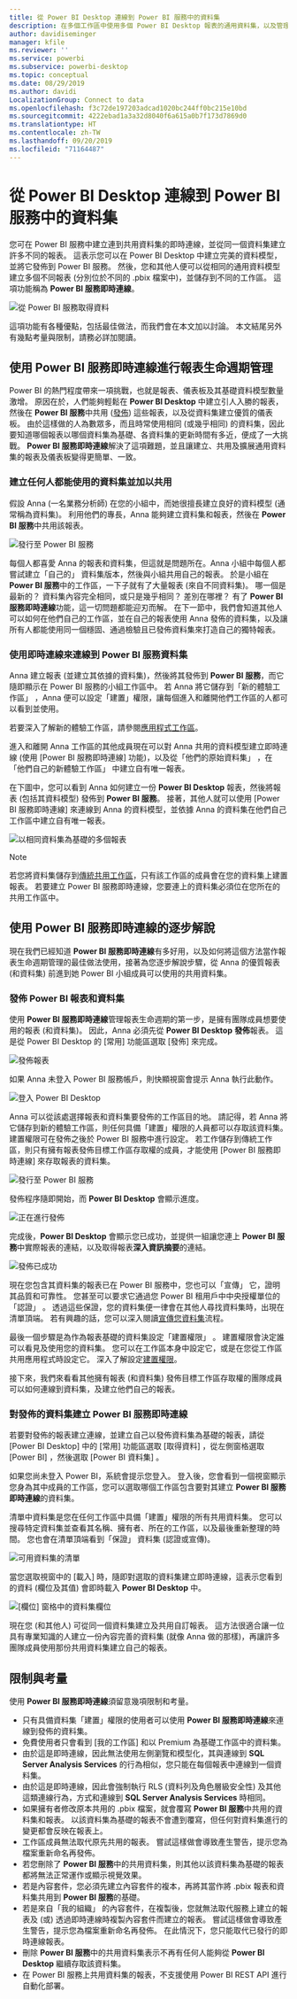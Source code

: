 ```yaml
---
title: 從 Power BI Desktop 連線到 Power BI 服務中的資料集
description: 在多個工作區中使用多個 Power BI Desktop 報表的通用資料集，以及管理報表生命週期
author: davidiseminger
manager: kfile
ms.reviewer: ''
ms.service: powerbi
ms.subservice: powerbi-desktop
ms.topic: conceptual
ms.date: 08/29/2019
ms.author: davidi
LocalizationGroup: Connect to data
ms.openlocfilehash: f3c72de197203adcad1020bc244ff0bc215e10bd
ms.sourcegitcommit: 4222ebad1a3a32d8040f6a615a0b7f173d7869d0
ms.translationtype: HT
ms.contentlocale: zh-TW
ms.lasthandoff: 09/20/2019
ms.locfileid: "71164487"
---
```

# <a name="connect-to-datasets-in-the-power-bi-service-from-power-bi-desktop"></a>從 Power BI Desktop 連線到 Power BI 服務中的資料集
您可在 Power BI 服務中建立連到共用資料集的即時連線，並從同一個資料集建立許多不同的報表。 這表示您可以在 Power BI Desktop 中建立完美的資料模型，並將它發佈到 Power BI 服務。 然後，您和其他人便可以從相同的通用資料模型建立多個不同報表 (分別位於不同的 .pbix 檔案中)，並儲存到不同的工作區。 這項功能稱為 **Power BI 服務即時連線**。

![從 Power BI 服務取得資料](media/desktop-report-lifecycle-datasets/report-lifecycle_01.png)

這項功能有各種優點，包括最佳做法，而我們會在本文加以討論。 本文結尾另外有幾點考量與限制，請務必詳加閱讀。

## <a name="using-a-power-bi-service-live-connection-for-report-lifecycle-management"></a>使用 Power BI 服務即時連線進行報表生命週期管理
Power BI 的熱門程度帶來一項挑戰，也就是報表、儀表板及其基礎資料模型數量激增。 原因在於，人們能夠輕鬆在 **Power BI Desktop** 中建立引人入勝的報表，然後在 **Power BI 服務**中共用 ([發佈](desktop-upload-desktop-files.md)) 這些報表，以及從資料集建立優質的儀表板。 由於這樣做的人為數眾多，而且時常使用相同 (或幾乎相同) 的資料集，因此要知道哪個報表以哪個資料集為基礎、各資料集的更新時間有多近，便成了一大挑戰。 **Power BI 服務即時連線**解決了這項難題，並且讓建立、共用及擴展通用資料集的報表及儀表板變得更簡單、一致。

### <a name="create-a-dataset-everyone-can-use-then-share-it"></a>建立任何人都能使用的資料集並加以共用
假設 Anna (一名業務分析師) 在您的小組中，而她很擅長建立良好的資料模型 (通常稱為資料集)。 利用他們的專長，Anna 能夠建立資料集和報表，然後在 **Power BI 服務**中共用該報表。

![發行至 Power BI 服務](media/desktop-report-lifecycle-datasets/report-lifecycle_02a.png)

每個人都喜愛 Anna 的報表和資料集，但這就是問題所在。Anna 小組中每個人都嘗試建立「自己的」  資料集版本，然後與小組共用自己的報表。 於是小組在 **Power BI 服務**中的工作區，一下子就有了大量報表 (來自不同資料集)。 哪一個是最新的？ 資料集內容完全相同，或只是幾乎相同？ 差別在哪裡？ 有了 **Power BI 服務即時連線**功能，這一切問題都能迎刃而解。 在下一節中，我們會知道其他人可以如何在他們自己的工作區，並在自己的報表使用 Anna 發佈的資料集，以及讓所有人都能使用同一個穩固、通過檢驗且已發佈資料集來打造自己的獨特報表。

### <a name="connect-to-a-power-bi-service-dataset-using-a-live-connection"></a>使用即時連線來連線到 Power BI 服務資料集
Anna 建立報表 (並建立其依據的資料集)，然後將其發佈到 **Power BI 服務**，而它隨即顯示在 Power BI 服務的小組工作區中。 若 Anna 將它儲存到「新的體驗工作區」  ，Anna 便可以設定「建置」權限，讓每個進入和離開他們工作區的人都可以看到並使用。

若要深入了解新的體驗工作區，請參閱[應用程式工作區](service-new-workspaces.md)。

進入和離開 Anna 工作區的其他成員現在可以對 Anna 共用的資料模型建立即時連線 (使用 [Power BI 服務即時連線]  功能)，以及從「他們的原始資料集」  ，在「他們自己的新體驗工作區」  中建立自有唯一報表。

在下圖中，您可以看到 Anna 如何建立一份 **Power BI Desktop** 報表，然後將報表 (包括其資料模型) 發佈到 **Power BI 服務**。 接著，其他人就可以使用 [Power BI 服務即時連線]  來連線到 Anna 的資料模型，並依據 Anna 的資料集在他們自己工作區中建立自有唯一報表。

![以相同資料集為基礎的多個報表](media/desktop-report-lifecycle-datasets/report-lifecycle_03.png)

> [!NOTE]
> 若您將資料集儲存到[傳統共用工作區](service-create-workspaces.md)，只有該工作區的成員會在您的資料集上建置報表。 若要建立 Power BI 服務即時連線，您要連上的資料集必須位在您所在的共用工作區中。
> 
> 

## <a name="step-by-step-for-using-the-power-bi-service-live-connection"></a>使用 Power BI 服務即時連線的逐步解說
現在我們已經知道 **Power BI 服務即時連線**有多好用，以及如何將這個方法當作報表生命週期管理的最佳做法使用，接著為您逐步解說步驟，從 Anna 的優質報表 (和資料集) 前進到她 Power BI 小組成員可以使用的共用資料集。

### <a name="publish-a-power-bi-report-and-dataset"></a>發佈 Power BI 報表和資料集
使用 **Power BI 服務即時連線**管理報表生命週期的第一步，是擁有團隊成員想要使用的報表 (和資料集)。 因此，Anna 必須先從 **Power BI Desktop** **發佈**報表。 這是從 Power BI Desktop 的 [常用]  功能區選取 [發佈]  來完成。

![發佈報表](media/desktop-report-lifecycle-datasets/report-lifecycle_02a.png)

如果 Anna 未登入 Power BI 服務帳戶，則快顯視窗會提示 Anna 執行此動作。

![登入 Power BI Desktop](media/desktop-report-lifecycle-datasets/report-lifecycle_04.png)

Anna 可以從該處選擇報表和資料集要發佈的工作區目的地。 請記得，若 Anna 將它儲存到新的體驗工作區，則任何具備「建置」權限的人員都可以存取該資料集。 建置權限可在發佈之後於 Power BI 服務中進行設定。 若工作儲存到傳統工作區，則只有擁有報表發佈目標工作區存取權的成員，才能使用 [Power BI 服務即時連線]  來存取報表的資料集。

![發行至 Power BI 服務](media/desktop-report-lifecycle-datasets/report-lifecycle_05.png)

發佈程序隨即開始，而 **Power BI Desktop** 會顯示進度。

![正在進行發佈](media/desktop-report-lifecycle-datasets/report-lifecycle_06.png)

完成後，**Power BI Desktop** 會顯示您已成功，並提供一組讓您連上 **Power BI 服務**中實際報表的連結，以及取得報表**深入資訊摘要**的連結。

![發佈已成功](media/desktop-report-lifecycle-datasets/report-lifecycle_07.png)

現在您包含其資料集的報表已在 Power BI 服務中，您也可以「宣傳」  它，證明其品質和可靠性。 您甚至可以要求它通過您 Power BI 租用戶中中央授權單位的「認證」  。 透過這些保證，您的資料集便一律會在其他人尋找資料集時，出現在清單頂端。 若有興趣的話，您可以深入閱讀[宣傳您資料集](service-datasets-promote.md)流程。 

最後一個步驟是為作為報表基礎的資料集設定「建置權限」  。 建置權限會決定誰可以看見及使用您的資料集。 您可以在工作區本身中設定它，或是在您從工作區共用應用程式時設定它。 深入了解設定[建置權限](service-datasets-build-permissions.md#build-permissions-for-shared-datasets)。

接下來，我們來看看其他擁有報表 (和資料集) 發佈目標工作區存取權的團隊成員可以如何連線到資料集，及建立他們自己的報表。

### <a name="establish-a-power-bi-service-live-connection-to-the-published-dataset"></a>對發佈的資料集建立 Power BI 服務即時連線
若要對發佈的報表建立連線，並建立自己以發佈資料集為基礎的報表，請從 [Power BI Desktop]  中的 [常用]  功能區選取 [取得資料]  ，從左側窗格選取 [Power BI]  ，然後選取 [Power BI 資料集]  。

如果您尚未登入 Power BI，系統會提示您登入。 登入後，您會看到一個視窗顯示您身為其中成員的工作區，您可以選取哪個工作區包含要對其建立 **Power BI 服務即時連線**的資料集。

清單中資料集是您在任何工作區中具備「建置」權限的所有共用資料集。 您可以搜尋特定資料集並查看其名稱、擁有者、所在的工作區，以及最後重新整理的時間。 您也會在清單頂端看到「保證」  資料集 (認證或宣傳)。 

![可用資料集的清單](media/desktop-report-lifecycle-datasets/desktop-select-shared-dataset.png)

當您選取視窗中的 [載入]  時，隨即對選取的資料集建立即時連線，這表示您看到的資料 (欄位及其值) 會即時載入 **Power BI Desktop** 中。

![[欄位] 窗格中的資料集欄位](media/desktop-report-lifecycle-datasets/report-lifecycle_10.png)

現在您 (和其他人) 可從同一個資料集建立及共用自訂報表。 這方法很適合讓一位具有專業知識的人建立一份內容完善的資料集 (就像 Anna 做的那樣)，再讓許多團隊成員使用那份共用資料集建立自己的報表。

## <a name="limitations-and-considerations"></a>限制與考量
使用 **Power BI 服務即時連線**須留意幾項限制和考量。

* 只有具備資料集「建置」權限的使用者可以使用 **Power BI 服務即時連線**來連線到發佈的資料集。 
* 免費使用者只會看到 [我的工作區] 和以 Premium 為基礎工作區中的資料集。
* 由於這是即時連線，因此無法使用左側瀏覽和模型化，其與連線到 **SQL Server Analysis Services** 的行為相似，您只能在每個報表中連線到一個資料集。
* 由於這是即時連線，因此會強制執行 RLS (資料列及角色層級安全性) 及其他這類連線行為，方式和連線到 **SQL Server Analysis Services** 時相同。
* 如果擁有者修改原本共用的 .pbix 檔案，就會覆寫 **Power BI 服務**中共用的資料集和報表。 以該資料集為基礎的報表不會遭到覆寫，但任何對資料集進行的變更都會反映在報表上。
* 工作區成員無法取代原先共用的報表。 嘗試這樣做會導致產生警告，提示您為檔案重新命名再發佈。
* 若您刪除了 **Power BI 服務**中的共用資料集，則其他以該資料集為基礎的報表都將無法正常運作或顯示視覺效果。
* 若是內容套件，您必須先建立內容套件的複本，再將其當作將 .pbix 報表和資料集共用到 **Power BI 服務**的基礎。
* 若是來自「我的組織」  的內容套件，在複製後，您就無法取代服務上建立的報表及 (或) 透過即時連線時複製內容套件而建立的報表。 嘗試這樣做會導致產生警告，提示您為檔案重新命名再發佈。 在此情況下，您只能取代已發行的即時連線報表。
* 刪除 **Power BI 服務**中的共用資料集表示不再有任何人能夠從 **Power BI Desktop** 繼續存取該資料集。
* 在 Power BI 服務上共用資料集的報表，不支援使用 Power BI REST API 進行自動化部署。

